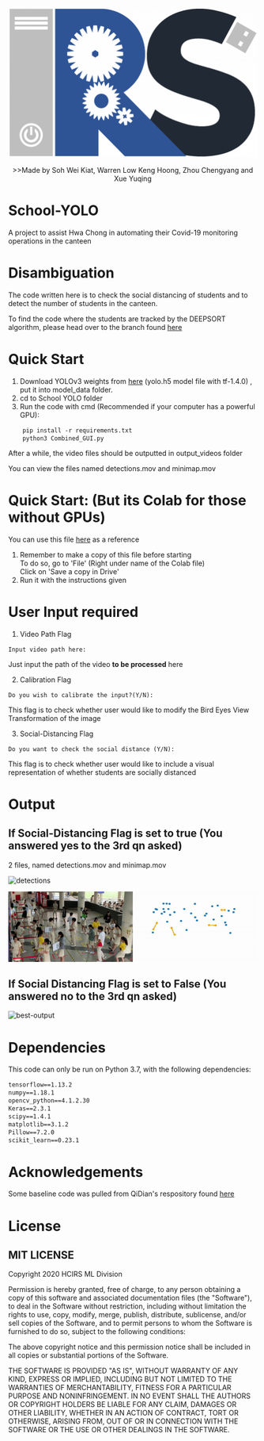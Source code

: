 <p align="center"><img src ='display/logo.png' alt= 'HCIRS LOGO' height = 300 width = 600></p>


<p align="center">>>Made by Soh Wei Kiat, Warren Low Keng Hoong, Zhou Chengyang and Xue Yuqing</p>

# School-YOLO
A project to assist Hwa Chong in automating their Covid-19 monitoring operations in the canteen

# Disambiguation
 The code written here is to check the social distancing of students and to detect the number of students in the canteen.  
 
 To find the code where the students are tracked by the DEEPSORT algorithm, please head over to the branch found [here](https://github.com/DESU-CLUB/School-YOLO/tree/deepsort-tracker)


# Quick Start
 1) Download YOLOv3 weights from [here](https://drive.google.com/file/d/1uvXFacPnrSMw6ldWTyLLjGLETlEsUvcE/view) (yolo.h5 model file with tf-1.4.0) , put it into model_data folder.  
 2) cd to School YOLO folder  
 3) Run the code with cmd (Recommended if your computer has a powerful GPU): 
 ```
     pip install -r requirements.txt
     python3 Combined_GUI.py
 ```
 After a while, the video files should be outputted in output_videos folder 
 
 You can view the files named detections.mov and minimap.mov
 
 # Quick Start: (But its Colab for those without GPUs)
 You can use this file [here](https://colab.research.google.com/drive/1ajZg1GMya7cyMzncmQe0aks0Gcc9xuMy?usp=sharing) as a reference
 1) Remember to make a copy of this file before starting    
    To do so, go to 'File' (Right under name of the Colab file)   
    Click on 'Save a copy in Drive'
 2) Run it with the instructions given

# User Input required  
1) Video Path Flag
```
Input video path here:
```
Just input the path of the video <strong>to be processed</strong> here

2) Calibration Flag
```
Do you wish to calibrate the input?(Y/N):
```
This flag is to check whether user would like to modify the Bird Eyes View Transformation of the image

3) Social-Distancing Flag
```
Do you want to check the social distance (Y/N):
```
This flag is to check whether user would like to include a visual representation of whether students are socially distanced


# Output 
## If Social-Distancing Flag is set to true (You answered yes to the 3rd qn asked)
2 files, named detections.mov and minimap.mov

![detections](display/detections.gif)

![minimap](display/minimap.gif)  
## If Social Distancing Flag is set to False (You answered no to the 3rd qn asked)
![best-output](display/bestoutput.gif)

# Dependencies 
This code can only be run on Python 3.7, with the following dependencies:
```
tensorflow==1.13.2 
numpy==1.18.1
opencv_python==4.1.2.30
Keras==2.3.1
scipy==1.4.1
matplotlib==3.1.2
Pillow==7.2.0
scikit_learn==0.23.1

```

# Acknowledgements
Some baseline code was pulled from QiDian's respository found [here](https://github.com/Qidian213/deep_sort_yolov3) <br>

# License
## MIT LICENSE
Copyright 2020 HCIRS ML Division

Permission is hereby granted, free of charge, to any person obtaining a copy of this software and associated documentation files (the "Software"), to deal in the Software without restriction, including without limitation the rights to use, copy, modify, merge, publish, distribute, sublicense, and/or sell copies of the Software, and to permit persons to whom the Software is furnished to do so, subject to the following conditions:

The above copyright notice and this permission notice shall be included in all copies or substantial portions of the Software.

THE SOFTWARE IS PROVIDED "AS IS", WITHOUT WARRANTY OF ANY KIND, EXPRESS OR IMPLIED, INCLUDING BUT NOT LIMITED TO THE WARRANTIES OF MERCHANTABILITY, FITNESS FOR A PARTICULAR PURPOSE AND NONINFRINGEMENT. IN NO EVENT SHALL THE AUTHORS OR COPYRIGHT HOLDERS BE LIABLE FOR ANY CLAIM, DAMAGES OR OTHER LIABILITY, WHETHER IN AN ACTION OF CONTRACT, TORT OR OTHERWISE, ARISING FROM, OUT OF OR IN CONNECTION WITH THE SOFTWARE OR THE USE OR OTHER DEALINGS IN THE SOFTWARE.

    
    

